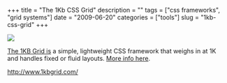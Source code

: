 +++
title = "The 1Kb CSS Grid"
description = ""
tags = ["css frameworks", "grid systems"]
date = "2009-06-20"
categories = ["tools"]
slug = "1kb-css-grid"
+++


<div class="tool-screenshot mb1"><a href="http://www.1kbgrid.com/"><img id="bluga-thumbnail-2679" class="bluga-thumbnail custom" src="http://media.konigi.com/bluga/
wt522faee7f3fe1_custom.jpg"/></a></div><p><a href="http://www.1kbgrid.com/">The 1KB Grid is</a> a simple, lightweight CSS framework that weighs in at 1K and handles fixed or fluid layouts. <a href="http://www.usabilitypost.com/2009/05/29/the-1kb-css-grid-part-1/">More info here</a>.</p>
  
<p><a href="http://www.1kbgrid.com/">http://www.1kbgrid.com/</a></p>
      

